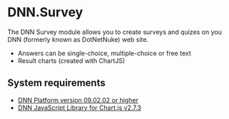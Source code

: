 # DNN.Survey
The DNN Survey module allows you to create surveys and quizes on you DNN (formerly known as DotNetNuke) web site.
* Answers can be single-choice, multiple-choice or free text
* Result charts (created with ChartJS)
## System requirements
* [DNN Platform version 09.02.02 or higher](https://github.com/dnnsoftware/Dnn.Platform/releases/tag/v9.2.2)
* [DNN JavaScript Library for Chart.js v2.7.3](https://github.com/EngageSoftware/DNN-JavaScript-Libraries/releases/tag/chart.js_2.7.3)
